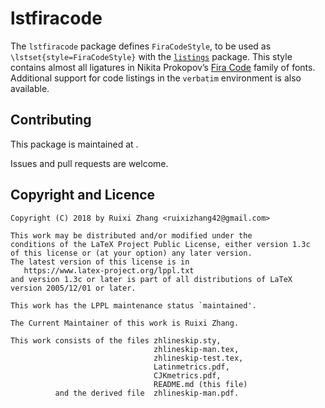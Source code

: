 lstfiracode
===========

The `lstfiracode` package defines `FiraCodeStyle`, to be used as
`\lstset{style=FiraCodeStyle}` with the [`listings`](https://ctan.org/pkg/listings)
package. This style contains almost all ligatures in Nikita Prokopov’s
[Fira Code](https://github.com/tonsky/FiraCode) family of fonts.
Additional support for code listings in the `verbatim` environment is also available.

Contributing
------------

This package is maintained at .

Issues and pull requests are welcome.

Copyright and Licence
---------------------

    Copyright (C) 2018 by Ruixi Zhang <ruixizhang42@gmail.com>
    
    This work may be distributed and/or modified under the
    conditions of the LaTeX Project Public License, either version 1.3c
    of this license or (at your option) any later version.
    The latest version of this license is in
       https://www.latex-project.org/lppl.txt
    and version 1.3c or later is part of all distributions of LaTeX
    version 2005/12/01 or later.
    
    This work has the LPPL maintenance status `maintained'.
    
    The Current Maintainer of this work is Ruixi Zhang.
    
    This work consists of the files zhlineskip.sty,
                                    zhlineskip-man.tex,
                                    zhlineskip-test.tex,
                                    Latinmetrics.pdf,
                                    CJKmetrics.pdf,
                                    README.md (this file)
              and the derived file  zhlineskip-man.pdf.
